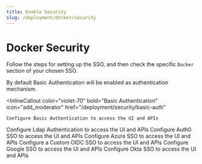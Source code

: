 ```yaml
---
title: Enable Security
slug: /deployment/docker/security
---
```


# Docker Security

Follow the steps for setting up the SSO, and then check the specific `Docker` section of your chosen SSO.

<Note>

By default Basic Authentication will be enabled as authentication mechanism.

<InlineCallout
    color="violet-70"
    bold="Basic Authentication"
    icon="add_moderator"
    href="/deployment/security/basic-auth"
  >
    Configure Basic Authentication to access the UI and APIs
  </InlineCallout>

</Note>

<InlineCalloutContainer>
  <InlineCallout
    color="violet-70"
    bold="Ldap Authentication"
    icon="add_moderator"
    href="/deployment/security/auth0/docker"
  >
    Configure Ldap Authentication to access the UI and APIs
  </InlineCallout>
  <InlineCallout
    color="violet-70"
    bold="Auth0 SSO"
    icon="add_moderator"
    href="/deployment/security/auth0/docker"
  >
    Configure Auth0 SSO to access the UI and APIs
  </InlineCallout>
  <InlineCallout
    color="violet-70"
    bold="Azure SSO"
    icon="add_moderator"
    href="/deployment/security/azure/docker"
  >
    Configure Azure SSO to access the UI and APIs
  </InlineCallout>
  <InlineCallout
    color="violet-70"
    bold="Custom OIDC SSO"
    icon="add_moderator"
    href="/deployment/security/custom-oidc/docker"
  >
    Configure a Custom OIDC SSO to access the UI and APIs
  </InlineCallout>
  <InlineCallout
    color="violet-70"
    bold="Google SSO"
    icon="add_moderator"
    href="/deployment/security/google/docker"
  >
    Configure Google SSO to access the UI and APIs
  </InlineCallout>
  <InlineCallout
    color="violet-70"
    bold="Okta SSO"
    icon="add_moderator"
    href="/deployment/security/okta/docker"
  >
    Configure Okta SSO to access the UI and APIs
  </InlineCallout>
</InlineCalloutContainer>

